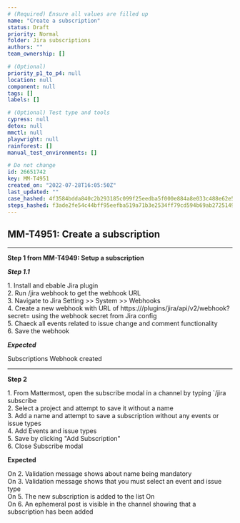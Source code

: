 ```yaml
---
# (Required) Ensure all values are filled up
name: "Create a subscription"
status: Draft
priority: Normal
folder: Jira subscriptions
authors: ""
team_ownership: []

# (Optional)
priority_p1_to_p4: null
location: null
component: null
tags: []
labels: []

# (Optional) Test type and tools
cypress: null
detox: null
mmctl: null
playwright: null
rainforest: []
manual_test_environments: []

# Do not change
id: 26651742
key: MM-T4951
created_on: "2022-07-28T16:05:50Z"
last_updated: ""
case_hashed: 4f3584bdda840c2b293185c099f25eedba5f000e884a8e033c488e62e52edd7e3b571cde31ab57a9ed73ed89e354185e
steps_hashed: f3ade2fe54c44bff95eefba519a71b3e2534ff79cd594b69ab2725149fc75245fcf601a78760395a057760192b5968f9
---
```


<!-- (Auto-generated) Based on frontmatter's "key" and "name" -->

## MM-T4951: Create a subscription

---

**Step 1 from MM-T4949: Setup a subscription**

<!-- (Auto-generated) Note: Step 1.1 should not be updated here. Instead, modify directly to the referenced MM-T4949 test case. -->

_**Step 1.1**_

1\. Install and ebable Jira plugin\
2\. Run /jira webhook to get the webhook URL\
3\. Navigate to Jira Setting >> System >> Webhooks\
4\. Create a new webhook with URL of https\:///plugins/jira/api/v2/webhook?secret= using the webhook secret from Jira config\
5\. Chaeck all events related to issue change and comment functionality\
6\. Save the webhook

_**Expected**_

Subscriptions Webhook created

---

**Step 2**

1\. From Mattermost, open the subscribe modal in a channel by typing \`/jira subscribe\
2\. Select a project and attempt to save it without a name\
3\. Add a name and attempt to save a subscription without any events or issue types\
4\. Add Events and issue types\
5\. Save by clicking "Add Subscription"\
6\. Close Subscribe modal

**Expected**

On 2. Validation message shows about name being mandatory\
On 3. Validation message shows that you must select an event and issue type\
On 5. The new subscription is added to the list On\
On 6. An ephemeral post is visible in the channel showing that a subscription has been added
